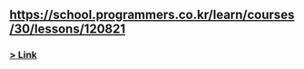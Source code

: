 ## https://school.programmers.co.kr/learn/courses/30/lessons/120821

### [> Link](https://school.programmers.co.kr/learn/courses/30/lessons/120821)
